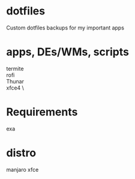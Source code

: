 # dotfiles
Custom dotfiles backups for my important apps

# apps, DEs/WMs, scripts
termite \
rofi \
Thunar \
xfce4 \

# Requirements
exa

# distro
manjaro xfce
